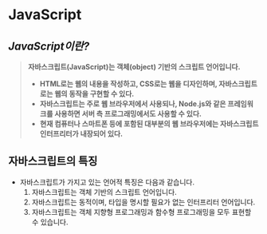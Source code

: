 # JavaScript

## _JavaScript이란?_

> **자바스크립트(JavaScript)는 객체(object) 기반의 스크립트 언어입니다.**
>
> - **HTML로는 웹의 내용을 작성하고, CSS로는 웹을 디자인하며, 자바스크립트로는 웹의 동작을 구현할 수 있다.**
> - **자바스크립트는 주로 웹 브라우저에서 사용되나, Node.js와 같은 프레임워크를 사용하면 서버 측 프로그래밍에서도 사용할 수 있다.**
> - **현재 컴퓨터나 스마트폰 등에 포함된 대부분의 웹 브라우저에는 자바스크립트 인터프리터가 내장되어 있다.**

## 자바스크립트의 특징

- 자바스크립트가 가지고 있는 언어적 특징은 다음과 같습니다.
  1. 자바스크립트는 객체 기반의 스크립트 언어입니다.
  2. 자바스크립트는 동적이며, 타입을 명시할 필요가 없는 인터프리터 언어입니다.
  3. 자바스크립트는 객체 지향형 프로그래밍과 함수형 프로그래밍을 모두 표현할 수 있습니다.
